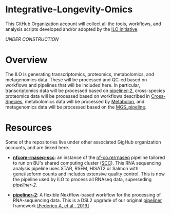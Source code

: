 # Integrative-Longevity-Omics

This GitHub Organization account will collect all the tools, workflows, and analysis scripts developed and/or adopted by the [ILO initiative](https://longevityomics.org/).

_UNDER CONSTRUCTION_

# Overview
The ILO is generating transcriptomics, proteomics, metabolomics, and metagenomics data. These will be processed and QC-ed based on workflows and pipelines that will be included here. In particular, transcriptomics data will be processed based on [pipeliner-2](https://github.com/montilab/pipeliner-2), cross-species proteomics data will be processed based on workflows described in [Cross-Species](https://github.com/Integrative-Longevity-Omics/Cross-Species), metabolomics data will be processed by [Metabolon](https://github.com/Integrative-Longevity-Omics/Metabolon-based-metabolomics), and metagenomics data will be processed based on the [MGS_pipeline](https://github.com/Integrative-Longevity-Omics/MGS_pipeline).

# Resources

Some of the repositories live under other associated GigHub organization accounts, and are linked here.

- [**nfcore-rnaseq-scc**](https://github.com/montilab/nfcore-rnaseq-scc): an instance of the [nf-co.re/rnaseq](https://nf-co.re/rnaseq/) pipeline tailored to run on BU's shared computing cluster ([SCC](https://www.bu.edu/tech/services/research/)). This RNA sequencing analysis pipeline uses STAR, RSEM, HISAT2 or Salmon with gene/isoform counts and includes extensive quality control. This is now the pipeline used by ILO to process all RNAseq data, superseding _pipeliner-2_.

- [**pipeliner-2**](https://github.com/montilab/pipeliner-2): A flexible Nextflow-based workflow for the processing of RNA-sequencing data. This is a DSL2 upgrade of our original [pipeliner](https://github.com/montilab/pipeliner) framework [[Federico A, et al., 2019]](https://doi.org/10.3389/fgene.2019.00614)

<!--
- [**yQTL-pipeline**](https://github.com/montilab/yQTL-Pipeline): A Nextflow- and R-based pipeline to streamline the execution of multi-step QTL discovery analyses. Built using Nextflow DSL2. <br>
  [Li M, et al., [Manuscript in Preparation](https://www.biorxiv.org/content/10.1101/2024.01.26.577518v1)]
-->


<!--
**Here are some ideas to get you started:**

🙋‍♀️ A short introduction - what is your organization all about?
🌈 Contribution guidelines - how can the community get involved?
👩‍💻 Useful resources - where can the community find your docs? Is there anything else the community should know?
🍿 Fun facts - what does your team eat for breakfast?
🧙 Remember, you can do mighty things with the power of [Markdown](https://docs.github.com/github/writing-on-github/getting-started-with-writing-and-formatting-on-github/basic-writing-and-formatting-syntax)
-->
